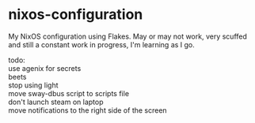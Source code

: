 # nixos-configuration
My NixOS configuration using Flakes. May or may not work, very scuffed and still a constant work in progress, I'm learning as I go. 

todo:<br> 
	use agenix for secrets<br>
	beets<br>
	stop using light<br>
	move sway-dbus script to scripts file<br>
	don't launch steam on laptop<br>
	move notifications to the right side of the screen<br>

